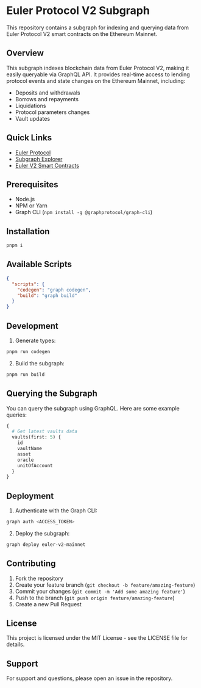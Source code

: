 # Euler Protocol V2 Subgraph

This repository contains a subgraph for indexing and querying data from Euler Protocol V2 smart contracts on the Ethereum Mainnet.

## Overview

This subgraph indexes blockchain data from Euler Protocol V2, making it easily queryable via GraphQL API. It provides real-time access to lending protocol events and state changes on the Ethereum Mainnet, including:

- Deposits and withdrawals
- Borrows and repayments
- Liquidations
- Protocol parameters changes
- Vault updates

## Quick Links

- [Euler Protocol](https://www.euler.finance/)
- [Subgraph Explorer](https://thegraph.com/explorer/subgraphs/7TKfCCjXaAeZSFaGh3ccir8JnQd1K4Rjq75G6KnVQnoP?v=1&view=Query&chain=arbitrum-one)
- [Euler V2 Smart Contracts](https://github.com/euler-xyz/ethereum-vault-connector)

## Prerequisites

- Node.js
- NPM or Yarn
- Graph CLI (`npm install -g @graphprotocol/graph-cli`)

## Installation

```bash
pnpm i
```

## Available Scripts

```json
{
  "scripts": {
    "codegen": "graph codegen",
    "build": "graph build"
  }
}
```

## Development

1. Generate types:

```bash
pnpm run codegen
```

2. Build the subgraph:

```bash
pnpm run build
```

## Querying the Subgraph

You can query the subgraph using GraphQL. Here are some example queries:

```graphql
{
  # Get latest vaults data
  vaults(first: 5) {
    id
    vaultName
    asset
    oracle
    unitOfAccount
  }
}
```

## Deployment

1. Authenticate with the Graph CLI:

```bash
graph auth <ACCESS_TOKEN>
```

2. Deploy the subgraph:

```bash
graph deploy euler-v2-mainnet
```

## Contributing

1. Fork the repository
2. Create your feature branch (`git checkout -b feature/amazing-feature`)
3. Commit your changes (`git commit -m 'Add some amazing feature'`)
4. Push to the branch (`git push origin feature/amazing-feature`)
5. Create a new Pull Request

## License

This project is licensed under the MIT License - see the LICENSE file for details.

## Support

For support and questions, please open an issue in the repository.
